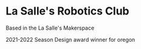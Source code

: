 # La Salle's Robotics Club

Based in the La Salle's Makerspace

2021-2022 Season Design award winner for oregon